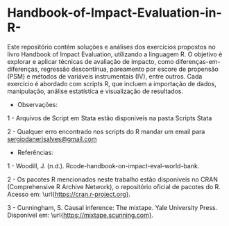 # Handbook-of-Impact-Evaluation-in-R-

Este repositório contém soluções e análises dos exercícios propostos no livro Handbook of Impact Evaluation, utilizando a linguagem R. O objetivo é explorar e aplicar técnicas de avaliação de impacto, como diferenças-em-diferenças, regressão descontínua, pareamento por escore de propensão (PSM) e métodos de variáveis instrumentais (IV), entre outros. Cada exercício é abordado com scripts R, que incluem a importação de dados, manipulação, análise estatística e visualização de resultados. 

* Observações:

1 - Arquivos de Script em Stata estão disponiveis na pasta Scripts Stata 

2 - Qualquer erro encontrado nos scripts do R mandar um email para sergiodanerisalves@gmail.com

* Referências:

1 - Woodill, J. (n.d.). Rcode-handbook-on-impact-eval-world-bank.

2 -  Os pacotes R mencionados neste trabalho estão disponíveis no CRAN (Comprehensive R Archive Network), o repositório oficial de pacotes do R. Acesso em: \url{https://cran.r-project.org}.

3 - Cunningham, S. Causal inference: The mixtape. Yale University Press. Disponível em: \url{https://mixtape.scunning.com}.
